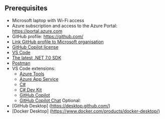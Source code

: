 ## Prerequisites
- Microsoft laptop with Wi-Fi access
- Azure subscription and access to the Azure Portal: https://portal.azure.com
- GitHub profile: https://github.com/
- [Link GitHub profile to Microsoft organisation](https://repos.opensource.microsoft.com/link)
- [GitHub Copilot license](https://repos.opensource.microsoft.com/orgs/MicrosoftCopilot)
- [VS Code](https://code.visualstudio.com/download)
- [The latest .NET 7.0 SDK](https://dotnet.microsoft.com/en-us/download)
- [Postman](https://www.postman.com/downloads/)
- VS Code extensions:
  - [Azure Tools](https://marketplace.visualstudio.com/items?itemName=ms-vscode.vscode-node-azure-pack)
  - [Azure App Service](https://marketplace.visualstudio.com/items?itemName=ms-azuretools.vscode-azureappservice)
  - [C#](https://marketplace.visualstudio.com/items?itemName=ms-dotnettools.csharp)
  - [C# Dev Kit](https://marketplace.visualstudio.com/items?itemName=ms-dotnettools.csdevkit)
  - [GitHub Copilot](https://marketplace.visualstudio.com/items?itemName=GitHub.copilot)
  - [GitHub Copilot Chat](https://marketplace.visualstudio.com/items?itemName=GitHub.copilot-chat)
Optional:
- [GitHub Desktop] (https://desktop.github.com/)
- [Docker Desktop] (https://www.docker.com/products/docker-desktop/)
